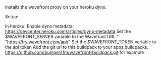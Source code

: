Installs the wavefront proxy on your heroku dyno.

Setup:

In heroku:
Enable dyno metadata: https://devcenter.heroku.com/articles/dyno-metadata
Set the $WAVEFRONT_SERVER variable to the Wavefront URL:" "https://try.wavefront.com/api/"
Set the $WAVEFRONT_TOKEN variable to the api token
Add the git url to this buildpack to your apps buildpacks. https://github.com/bumpersfm/wavefront-buildpack.git for example

